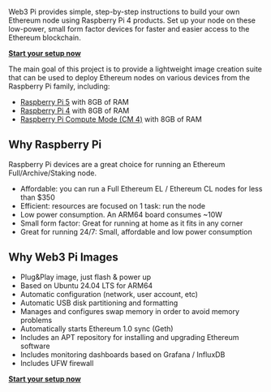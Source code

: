 
Web3 Pi provides simple, step-by-step instructions to build your own Ethereum node using Raspberry Pi 4 products. Set up your node on these low-power, small form factor devices for faster and easier access to the Ethereum blockchain.


**[Start your setup now](GetStart/quick-start.md)**


The main goal of this project is to provide a lightweight image creation suite that can be used to deploy Ethereum nodes on various devices from the Raspberry Pi family, including:

- [Raspberry Pi 5](https://www.raspberrypi.com/products/raspberry-pi-5/) with 8GB of RAM
- [Raspberry Pi 4](https://www.raspberrypi.com/products/raspberry-pi-4-model-b/) with 8GB of RAM
- [Raspberry Pi Compute Mode (CM 4)](https://www.raspberrypi.com/products/compute-module-4) with 8GB of RAM

## Why Raspberry Pi

Raspberry Pi devices are a great choice for running an Ethereum Full/Archive/Staking node.

- Affordable: you can run a Full Ethereum EL / Ethereum CL nodes for less than $350
- Efficient: resources are focused on 1 task: run the node
- Low power consumption. An ARM64 board consumes ~10W
- Small form factor: Great for running at home as it fits in any corner
- Great for running 24/7: Small, affordable and low power consumption

## Why Web3 Pi Images

- Plug&Play image, just flash & power up
- Based on Ubuntu 24.04 LTS for ARM64
- Automatic configuration (network, user account, etc)
- Automatic USB disk partitioning and formatting
- Manages and configures swap memory in order to avoid memory problems
- Automatically starts Ethereum 1.0 sync (Geth)
- Includes an APT repository for installing and upgrading Ethereum software
- Includes monitoring dashboards based on Grafana / InfluxDB
- Includes UFW firewall

**[Start your setup now](GetStart/quick-start.md)**
